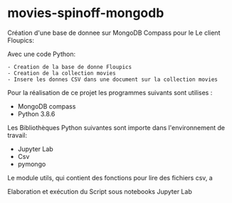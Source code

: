 # movies-spinoff-mongodb

Création d'une base de donnee sur MongoDB Compass pour le Le client Floupics:


Avec une code Python:

    - Creation de la base de donne Floupics
    - Creation de la collection movies
    - Insere les donnes CSV dans une document sur la collection movies

Pour la réalisation de ce projet les programmes suivants sont utilises :

   - MongoDB compass
   - Python 3.8.6

Les Bibliothèques Python suivantes sont importe dans l'environnement de travail:

   - Jupyter Lab
   - Csv
   - pymongo

Le module utils, qui contient des fonctions pour lire des fichiers csv, a 


Elaboration et exécution du Script sous notebooks Jupyter Lab


